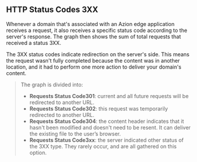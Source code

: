 ## HTTP Status Codes 3XX

Whenever a domain that's associated with an Azion edge application receives a request, it also receives a specific status code according to the server's response. The graph then shows the sum of total requests that received a status 3XX.

The 3XX status codes indicate redirection on the server's side. This means the request wasn't fully completed because the content was in another location, and it had to perform one more action to deliver your domain's content.

> The graph is divided into:
> 
> - **Requests Status Code301**: current and all future requests will be redirected to another URL.
> - **Requests Status Code302**: this request was temporarily redirected to another URL.
> - **Requests Status Code304**: the content header indicates that it hasn't been modified and doesn't need to be resent. It can deliver the existing file to the user’s browser.
> - **Requests Status Code3xx**: the server indicated other status of the 3XX type. They rarely occur, and are all gathered on this option.